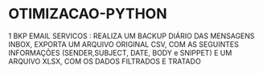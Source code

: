 # OTIMIZACAO-PYTHON

1 BKP EMAIL SERVICOS : REALIZA UM BACKUP DIÁRIO DAS MENSAGENS INBOX, EXPORTA UM ARQUIVO ORIGINAL CSV, COM AS SEGUINTES INFORMAÇÕES (SENDER,SUBJECT, DATE, BODY e SNIPPET) E UM ARQUIVO XLSX, COM OS DADOS FILTRADOS E TRATADO
